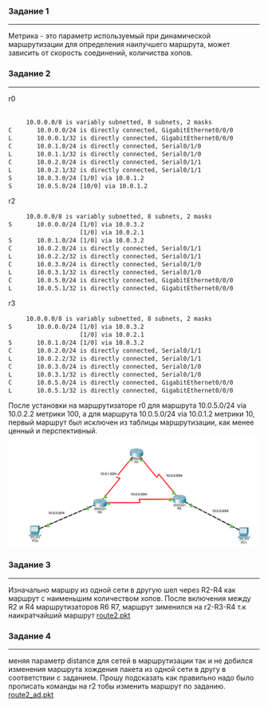 ### Задание 1
---
Метрика - это параметр используемый при динамической маршрутизации для определения наилучшего маршрута, может зависить от скорость 
соединений, количиства хопов.

### Задание 2
---
r0
```

     10.0.0.0/8 is variably subnetted, 8 subnets, 2 masks
C       10.0.0.0/24 is directly connected, GigabitEthernet0/0/0
L       10.0.0.1/32 is directly connected, GigabitEthernet0/0/0
C       10.0.1.0/24 is directly connected, Serial0/1/0
L       10.0.1.1/32 is directly connected, Serial0/1/0
C       10.0.2.0/24 is directly connected, Serial0/1/1
L       10.0.2.1/32 is directly connected, Serial0/1/1
S       10.0.3.0/24 [1/0] via 10.0.1.2
S       10.0.5.0/24 [10/0] via 10.0.1.2
```
r2
```
     10.0.0.0/8 is variably subnetted, 8 subnets, 2 masks
S       10.0.0.0/24 [1/0] via 10.0.3.2
                    [1/0] via 10.0.2.1
S       10.0.1.0/24 [1/0] via 10.0.3.2
C       10.0.2.0/24 is directly connected, Serial0/1/1
L       10.0.2.2/32 is directly connected, Serial0/1/1
C       10.0.3.0/24 is directly connected, Serial0/1/0
L       10.0.3.1/32 is directly connected, Serial0/1/0
C       10.0.5.0/24 is directly connected, GigabitEthernet0/0/0
L       10.0.5.1/32 is directly connected, GigabitEthernet0/0/0
```
r3
```
     10.0.0.0/8 is variably subnetted, 8 subnets, 2 masks
S       10.0.0.0/24 [1/0] via 10.0.3.2
                    [1/0] via 10.0.2.1
S       10.0.1.0/24 [1/0] via 10.0.3.2
C       10.0.2.0/24 is directly connected, Serial0/1/1
L       10.0.2.2/32 is directly connected, Serial0/1/1
C       10.0.3.0/24 is directly connected, Serial0/1/0
L       10.0.3.1/32 is directly connected, Serial0/1/0
C       10.0.5.0/24 is directly connected, GigabitEthernet0/0/0
L       10.0.5.1/32 is directly connected, GigabitEthernet0/0/0
```
После установки на маршрутизаторе r0 для маршрута 10.0.5.0/24 via 10.0.2.2 метрики 100, а для маршрута 10.0.5.0/24 via 10.0.1.2 
метрики 10, первый маршрут был исключен из таблицы маршрутизации, как менее ценный и перспективный.
![](./img/2.4.2.png)

### Задание 3
---
Изначально маршру из одной сети в другую шел через R2-R4 как маршрут с наименьшим количеством хопов. После включения между R2 и R4 
маршрутизаторов R6 R7, маршрут зименился на r2-R3-R4 т.к наикратчайший маршрут
[route2.pkt](./files/route2.pkt)

### Задание 4
---
меняя параметр distance для сетей в маршрутизации так и не добился изменения маршрута хождения пакета из одной сети в другу в 
соответствии с заданием. Прошу подсказать как правильно надо было прописать команды на r2 тобы изменить маршрут по заданию.
[route2_ad.pkt](./files/route2_ad.pkt)
